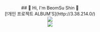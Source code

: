 <div align="center">
## 🛫 Hi, I'm BeomSu Shin 🛬
</div>

<div align="center">
 [!개인 프로젝트 ALBUM'S](http://3.38.214.0/) 
</div>
 
 <div align="center">
  <img align="center" src="https://github-readme-stats.vercel.app/api/top-langs/?username=bum2us&theme=dracula&exclude_repo=clone-web-scrapper,clone-zoom&hide=Procfile&layout=com"/>
 </div>

<div align="center">
  <img align="center" src="https://github-readme-stats.vercel.app/api?username=bum2us&show_icons=true&theme=dracula"/>  
 </div>

